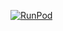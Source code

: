 [![RunPod](https://api.runpod.io/badge/Rohit221990/portfolio.git)](https://www.runpod.io/console/hub/Rohit221990/portfolio.git)
